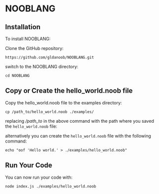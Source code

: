 # NOOBLANG

## Installation

To install NOOBLANG:

Clone the GitHub repository:

`https://github.com/gldanoob/NOOBLANG.git`

switch to the NOOBLANG directory:

`cd NOOBLANG`

## Copy or Create the hello_world.noob file

Copy the hello_world.noob file to the examples directory:

`cp /path_to/hello_world.noob ./examples/`

replacing */path_to* in the above command with the path where you saved the `hello_world.noob` file:

alternatively you can create the `hello_world.noob` file with the following command:

`echo "oof 'Hello world.' > ./examples/hello_world.noob"`
 
## Run Your Code

You can now run your code with: 

`node index.js ./examples/hello_world.noob`
